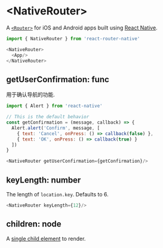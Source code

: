 # &lt;NativeRouter>

A [`<Router>`](../../../react-router/docs/api/Router.md) for iOS and Android apps built using [React Native](https://facebook.github.io/react-native/).

```js
import { NativeRouter } from 'react-router-native'

<NativeRouter>
  <App/>
</NativeRouter>
```

## getUserConfirmation: func

用于确认导航的功能.

```js
import { Alert } from 'react-native'

// This is the default behavior
const getConfirmation = (message, callback) => {
  Alert.alert('Confirm', message, [
    { text: 'Cancel', onPress: () => callback(false) },
    { text: 'OK', onPress: () => callback(true) }
  ])
}

<NativeRouter getUserConfirmation={getConfirmation}/>
```

## keyLength: number

The length of `location.key`. Defaults to 6.

```js
<NativeRouter keyLength={12}/>
```

## children: node

A [single child element](https://facebook.github.io/react/docs/react-api.html#react.children.only) to render.
